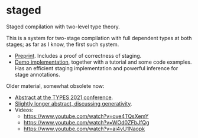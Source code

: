 # staged

Staged compilation with two-level type theory. 

This is a system for two-stage compilation with full dependent types at both stages; as far as I know, the first such system.

- [Preprint](https://github.com/AndrasKovacs/AndrasKovacs.github.io/tree/master/pdfs/2ltt.pdf). Includes a proof of correctness of staging.
- [Demo implementation](demo), together with a tutorial and some code examples. Has an efficient staging implementation and powerful inference for stage annotations.

Older material, somewhat obsolete now:

- [Abstract at the TYPES 2021 conference](https://types21.liacs.nl/wp-content/uploads/2021/06/book.pdf#page=83).
- [Slightly longer abstract, discussing generativity](efop_abstract/ext_abstract.pdf).
- Videos:
  - https://www.youtube.com/watch?v=ove4TQsXemY
  - https://www.youtube.com/watch?v=WOd0ZFbJfQg
  - https://www.youtube.com/watch?v=ai4vU1Naopk
